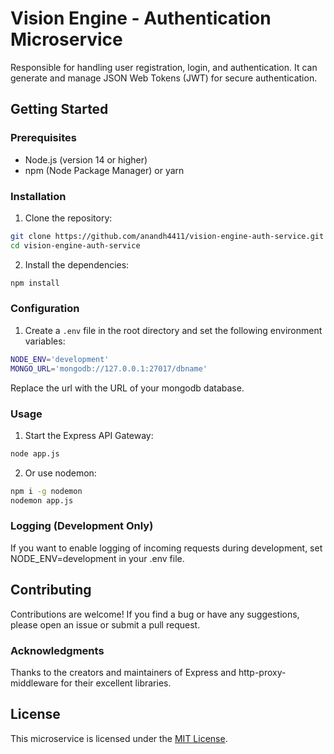 # Vision Engine - Authentication Microservice

Responsible for handling user registration, login, and authentication. It can generate and manage JSON Web Tokens (JWT) for secure authentication.

## Getting Started

### Prerequisites

- Node.js (version 14 or higher)
- npm (Node Package Manager) or yarn

### Installation

1. Clone the repository:

```bash
git clone https://github.com/anandh4411/vision-engine-auth-service.git
cd vision-engine-auth-service
```

2. Install the dependencies:

```bash
npm install
```

### Configuration

1. Create a `.env` file in the root directory and set the following environment variables:

```bash
NODE_ENV='development'
MONGO_URL='mongodb://127.0.0.1:27017/dbname'
```

Replace the url with the URL of your mongodb database.

### Usage

1. Start the Express API Gateway:

```bash
node app.js
```

2. Or use nodemon:

```bash
npm i -g nodemon
nodemon app.js
```

### Logging (Development Only)

If you want to enable logging of incoming requests during development, set NODE_ENV=development in your .env file.

## Contributing

Contributions are welcome! If you find a bug or have any suggestions, please open an issue or submit a pull request.

### Acknowledgments

Thanks to the creators and maintainers of Express and http-proxy-middleware for their excellent libraries.

## License

This microservice is licensed under the [MIT License](LICENSE.txt).
